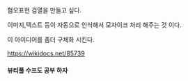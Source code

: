 혐오표현 검열을 만들고 싶다.

이미지,텍스트 등이 자동으로 인식해서 모자이크 처리 해주는 것 이다.

이 아이디어를 좀더 구체화 시킨다.

https://wikidocs.net/85739

#### 뷰티풀 수프도 공부 하자
